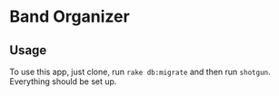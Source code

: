 # Band Organizer

## Usage

To use this app, just clone, run `rake db:migrate` and then run `shotgun`.
Everything should be set up.